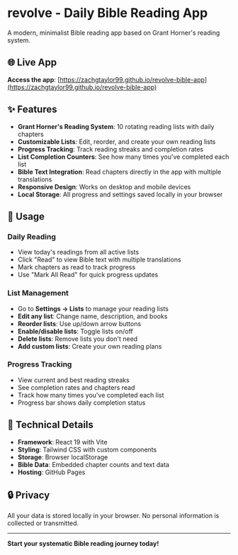 # revolve - Daily Bible Reading App

A modern, minimalist Bible reading app based on Grant Horner's reading system.

## 🌐 Live App

**Access the app**: [https://zachgtaylor99.github.io/revolve-bible-app](https://zachgtaylor99.github.io/revolve-bible-app)

## ✨ Features

- **Grant Horner's Reading System**: 10 rotating reading lists with daily chapters
- **Customizable Lists**: Edit, reorder, and create your own reading lists  
- **Progress Tracking**: Track reading streaks and completion rates
- **List Completion Counters**: See how many times you've completed each list
- **Bible Text Integration**: Read chapters directly in the app with multiple translations
- **Responsive Design**: Works on desktop and mobile devices
- **Local Storage**: All progress and settings saved locally in your browser

## 📖 Usage

### Daily Reading
- View today's readings from all active lists
- Click "Read" to view Bible text with multiple translations
- Mark chapters as read to track progress
- Use "Mark All Read" for quick progress updates

### List Management
- Go to **Settings → Lists** to manage your reading lists
- **Edit any list**: Change name, description, and books
- **Reorder lists**: Use up/down arrow buttons
- **Enable/disable lists**: Toggle lists on/off
- **Delete lists**: Remove lists you don't need
- **Add custom lists**: Create your own reading plans

### Progress Tracking
- View current and best reading streaks
- See completion rates and chapters read
- Track how many times you've completed each list
- Progress bar shows daily completion status

## 🔧 Technical Details

- **Framework**: React 19 with Vite
- **Styling**: Tailwind CSS with custom components
- **Storage**: Browser localStorage
- **Bible Data**: Embedded chapter counts and text data
- **Hosting**: GitHub Pages

## 🔒 Privacy

All your data is stored locally in your browser. No personal information is collected or transmitted.

---

**Start your systematic Bible reading journey today!**

